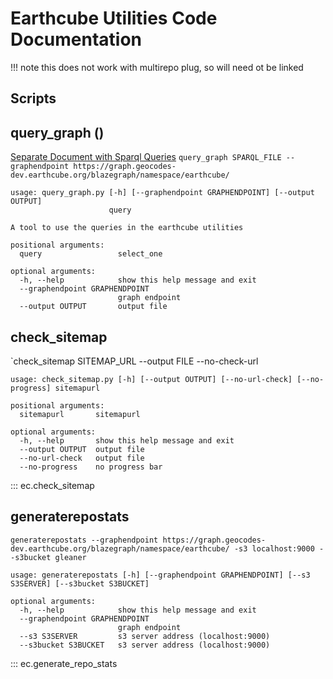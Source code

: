 # Earthcube Utilities Code Documentation

!!! note
this does not work with multirepo plug, so will need ot be linked 



## **Scripts**

## **query_graph** ()
[Separate Document with Sparql Queries](./earthcube_utilities_graph_query_sparql.md )
`query_graph SPARQL_FILE --graphendpoint https://graph.geocodes-dev.earthcube.org/blazegraph/namespace/earthcube/ `

```
usage: query_graph.py [-h] [--graphendpoint GRAPHENDPOINT] [--output OUTPUT]
                      query

A tool to use the queries in the earthcube utilities

positional arguments:
  query                 select_one

optional arguments:
  -h, --help            show this help message and exit
  --graphendpoint GRAPHENDPOINT
                        graph endpoint
  --output OUTPUT       output file
```

## **check_sitemap**
`check_sitemap SITEMAP_URL --output FILE --no-check-url 

```
usage: check_sitemap.py [-h] [--output OUTPUT] [--no-url-check] [--no-progress] sitemapurl

positional arguments:
  sitemapurl       sitemapurl

optional arguments:
  -h, --help       show this help message and exit
  --output OUTPUT  output file
  --no-url-check   output file
  --no-progress    no progress bar
```

::: ec.check_sitemap


##  **generaterepostats**
`generaterepostats --graphendpoint https://graph.geocodes-dev.earthcube.org/blazegraph/namespace/earthcube/ -s3 localhost:9000 --s3bucket gleaner`

```
usage: generaterepostats [-h] [--graphendpoint GRAPHENDPOINT] [--s3 S3SERVER] [--s3bucket S3BUCKET]

optional arguments:
  -h, --help            show this help message and exit
  --graphendpoint GRAPHENDPOINT
                        graph endpoint
  --s3 S3SERVER         s3 server address (localhost:9000)
  --s3bucket S3BUCKET   s3 server address (localhost:9000)

```

::: ec.generate_repo_stats


